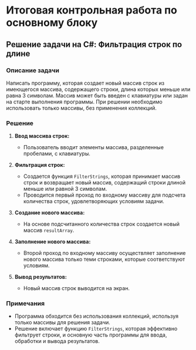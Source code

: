 # Итоговая контрольная работа по основному блоку
## Решение задачи на C#: Фильтрация строк по длине

### Описание задачи
Написать программу, которая создает новый массив строк из имеющегося массива, содержащего строки, длина которых меньше или равна 3 символам. Массив может быть введен с клавиатуры или задан на старте выполнения программы. При решении необходимо использовать только массивы, без применения коллекций.

### Решение
1. **Ввод массива строк:**
   - Пользователь вводит элементы массива, разделенные пробелами, с клавиатуры.

2. **Фильтрация строк:**
   - Создается функция `FilterStrings`, которая принимает массив строк и возвращает новый массив, содержащий строки длиной меньше или равной 3 символам.
   - Проводится первый проход по входному массиву для подсчета количества строк, удовлетворяющих условиям задачи.

3. **Создание нового массива:**
   - На основе подсчитанного количества строк создается новый массив `resultArray`.

4. **Заполнение нового массива:**
   - Второй проход по входному массиву осуществляет заполнение нового массива только теми строками, которые соответствуют условиям.

5. **Вывод результатов:**
   - Новый массив строк выводится на экран.

### Примечания
- Программа обходится без использования коллекций, используя только массивы для решения задачи.
- Решение включает функцию `FilterStrings`, которая эффективно фильтрует строки, и основную часть программы для ввода, обработки и вывода результатов.
